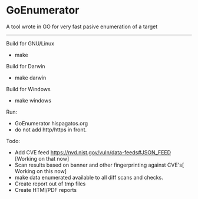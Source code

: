 # GoEnumerator
A tool wrote in GO for very fast pasive enumeration of a target

---
Build for GNU/Linux  
- make

Build for Darwin
- make darwin

Build for Windows
- make windows

Run:  
- GoEnumerator hispagatos.org
- do not add http/https in front.


Todo:
- Add CVE feed https://nvd.nist.gov/vuln/data-feeds#JSON_FEED [Working on that now]
- Scan results based on banner and other fingerprinting against CVE's[ Working on this now]
- make data enumerated available to all diff scans and checks.
- Create report out of tmp files
- Create HTMl/PDF reports
